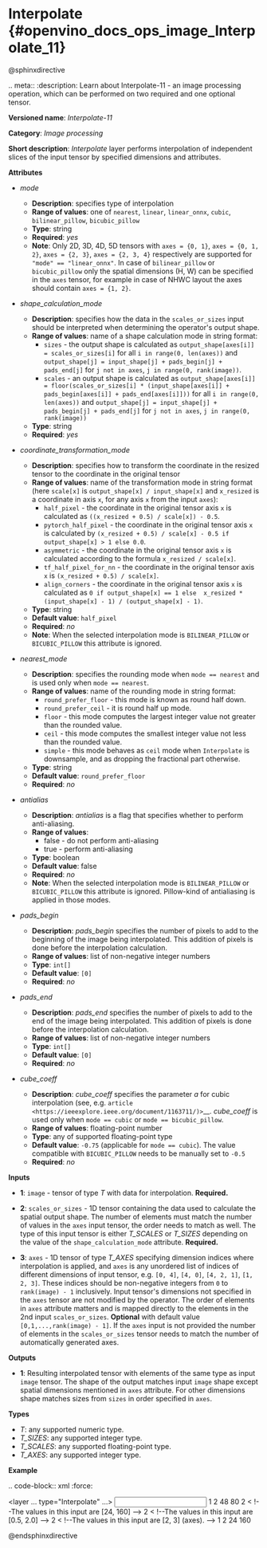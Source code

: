 # Interpolate {#openvino_docs_ops_image_Interpolate_11}

@sphinxdirective

.. meta::
  :description: Learn about Interpolate-11 - an image processing operation, which 
                can be performed on two required and one optional tensor.

**Versioned name**: *Interpolate-11*

**Category**: *Image processing*

**Short description**: *Interpolate* layer performs interpolation of independent slices of the input tensor by specified dimensions and attributes.

**Attributes**

* *mode*

  * **Description**: specifies type of interpolation
  * **Range of values**: one of ``nearest``, ``linear``, ``linear_onnx``, ``cubic``, ``bilinear_pillow``, ``bicubic_pillow``
  * **Type**: string
  * **Required**: *yes*
  * **Note**: Only 2D, 3D, 4D, 5D tensors with ``axes = {0, 1}``, ``axes = {0, 1, 2}``, ``axes = {2, 3}``,  ``axes = {2, 3, 4}`` respectively are supported for ``"mode" == "linear_onnx"``. In case of ``bilinear_pillow`` or ``bicubic_pillow`` only the spatial dimensions (H, W) can be specified in the ``axes`` tensor, for example in case of NHWC layout the axes should contain ``axes = {1, 2}``.

* *shape_calculation_mode*

  * **Description**: specifies how the data in the ``scales_or_sizes`` input should be interpreted when determining the operator's output shape.
  * **Range of values**: name of a shape calculation mode in string format:
    * ``sizes`` - the output shape is calculated as ``output_shape[axes[i]] = scales_or_sizes[i]`` for all ``i in range(0, len(axes))`` and ``output_shape[j] = input_shape[j] + pads_begin[j] + pads_end[j]`` for ``j not in axes``, ``j in range(0, rank(image))``.
    * ``scales`` - an output shape is calculated as ``output_shape[axes[i]] = floor(scales_or_sizes[i] * (input_shape[axes[i]] + pads_begin[axes[i]] + pads_end[axes[i]]))`` for all ``i in range(0, len(axes))`` and ``output_shape[j] = input_shape[j] + pads_begin[j] + pads_end[j]`` for ``j not in axes``, ``j in range(0, rank(image))``
  * **Type**: string
  * **Required**: *yes*

* *coordinate_transformation_mode*

  * **Description**: specifies how to transform the coordinate in the resized tensor to the coordinate in the original tensor
  * **Range of values**: name of the transformation mode in string format (here ``scale[x]`` is ``output_shape[x] / input_shape[x]`` and ``x_resized`` is a coordinate in axis ``x``, for any axis ``x`` from the input ``axes``):
    * ``half_pixel`` - the coordinate in the original tensor axis ``x`` is calculated as ``((x_resized + 0.5) / scale[x]) - 0.5``.
    * ``pytorch_half_pixel`` -  the coordinate in the original tensor axis ``x`` is calculated by ``(x_resized + 0.5) / scale[x] - 0.5 if  output_shape[x] > 1 else 0.0``.
    * ``asymmetric`` - the coordinate in the original tensor axis ``x`` is calculated according to the formula ``x_resized / scale[x]``.
    * ``tf_half_pixel_for_nn`` - the coordinate in the original tensor axis ``x`` is ``(x_resized + 0.5) / scale[x]``.
    * ``align_corners`` - the coordinate in the original tensor axis ``x`` is calculated as ``0 if output_shape[x] == 1 else  x_resized * (input_shape[x] - 1) / (output_shape[x] - 1)``.
  * **Type**: string
  * **Default value**: ``half_pixel``
  * **Required**: *no*
  * **Note**: When the selected interpolation mode is ``BILINEAR_PILLOW`` or ``BICUBIC_PILLOW`` this attribute is ignored.

* *nearest_mode*

  * **Description**: specifies the rounding mode when ``mode == nearest`` and is used only when ``mode == nearest``.
  * **Range of values**: name of the rounding mode in string format:
    * ``round_prefer_floor`` - this mode is known as round half down.
    * ``round_prefer_ceil`` - it is round half up mode.
    * ``floor`` - this mode computes the largest integer value not greater than the rounded value.
    * ``ceil`` - this mode computes the smallest integer value not less than the rounded value.
    * ``simple`` - this mode behaves as ``ceil`` mode when ``Interpolate`` is downsample, and as dropping the fractional part otherwise.
  * **Type**: string
  * **Default value**: ``round_prefer_floor``
  * **Required**: *no*

* *antialias*

  * **Description**: *antialias* is a flag that specifies whether to perform anti-aliasing.
  * **Range of values**:
    * false - do not perform anti-aliasing
    * true - perform anti-aliasing
  * **Type**: boolean
  * **Default value**: false
  * **Required**: *no*
  * **Note**: When the selected interpolation mode is ``BILINEAR_PILLOW`` or ``BICUBIC_PILLOW`` this attribute is ignored. Pillow-kind of antialiasing is applied in those modes.

* *pads_begin*

  * **Description**: *pads_begin* specifies the number of pixels to add to the beginning of the image being interpolated. This addition of pixels is done before the interpolation calculation.
  * **Range of values**: list of non-negative integer numbers
  * **Type**: ``int[]``
  * **Default value**: ``[0]``
  * **Required**: *no*

* *pads_end*

  * **Description**: *pads_end* specifies the number of pixels to add to the end of the image being interpolated. This addition of pixels is done before the interpolation calculation.
  * **Range of values**: list of non-negative integer numbers
  * **Type**: ``int[]``
  * **Default value**: ``[0]``
  * **Required**: *no*

* *cube_coeff*

  * **Description**: *cube_coeff* specifies the parameter *a* for cubic interpolation (see, e.g.  `article <https://ieeexplore.ieee.org/document/1163711/)>`__.  *cube_coeff* is used only when ``mode == cubic`` or ``mode == bicubic_pillow``.
  * **Range of values**: floating-point number
  * **Type**: any of supported floating-point type
  * **Default value**: ``-0.75`` (applicable for ``mode == cubic``). The value compatible with ``BICUBIC_PILLOW`` needs to be manually set to ``-0.5``
  * **Required**: *no*

**Inputs**

*   **1**: ``image`` - tensor of type *T* with data for interpolation. **Required.**

*   **2**: ``scales_or_sizes`` - 1D tensor containing the data used to calculate the spatial output shape. The number of elements must match the number of values in the ``axes`` input tensor, the order needs to match as well. The type of this input tensor is either *T_SCALES* or *T_SIZES* depending on the value of the ``shape_calculation_mode`` attribute. **Required.**

*   **3**: ``axes`` - 1D tensor of type *T_AXES* specifying dimension indices where interpolation is applied, and ``axes`` is any unordered list of indices of different dimensions of input tensor, e.g. ``[0, 4]``, ``[4, 0]``, ``[4, 2, 1]``, ``[1, 2, 3]``. These indices should be non-negative integers from ``0`` to ``rank(image) - 1`` inclusively.  Input tensor's dimensions not specified in the ``axes`` tensor are not modified by the operator. The order of elements in ``axes`` attribute matters and is mapped directly to the elements in the 2nd input ``scales_or_sizes``. **Optional** with default value ``[0,1,...,rank(image) - 1]``. If the ``axes`` input is not provided the number of elements in the ``scales_or_sizes`` tensor needs to match the number of automatically generated axes.

**Outputs**

*   **1**: Resulting interpolated tensor with elements of the same type as input ``image`` tensor. The shape of the output matches input ``image`` shape except spatial dimensions mentioned in ``axes`` attribute. For other dimensions shape matches sizes from ``sizes`` in order specified in ``axes``.

**Types**

* *T*: any supported numeric type.
* *T_SIZES*: any supported integer type.
* *T_SCALES*: any supported floating-point type.
* *T_AXES*: any supported integer type.

**Example**

.. code-block:: xml
   :force:

   <layer ... type="Interpolate" ...>
       <data shape_calculation_mode="scales" pads_begin="0" pads_end="0" mode="bicubic_pillow"/>
       <input>
           <port id="0">
               <dim>1</dim>
               <dim>2</dim>
               <dim>48</dim>
               <dim>80</dim>
           </port>
           <port id="1">
               <dim>2</dim> < !--The values in this input are [24, 160] -->
           </port>
           <port id="2">
               <dim>2</dim> < !--The values in this input are [0.5, 2.0] -->
           </port>
           <port id="3">
               <dim>2</dim> < !--The values in this input are [2, 3] (axes). -->
           </port>
       </input>
       <output>
           <port id="0"  precision="FP32">
               <dim>1</dim>
               <dim>2</dim>
               <dim>24</dim>
               <dim>160</dim>
           </port>
       </output>
   </layer>

@endsphinxdirective
